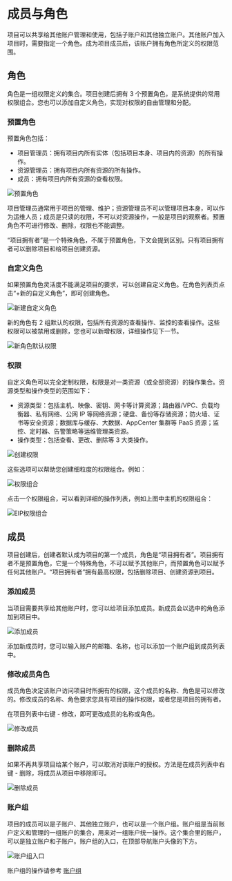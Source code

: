 ---
---

# 成员与角色

项目可以共享给其他账户管理和使用，包括子账户和其他独立账户。其他账户加入项目时，需要指定一个角色。成为项目成员后，该账户拥有角色所定义的权限范围。

## 角色

角色是一组权限定义的集合。项目创建后拥有 3 个预置角色，是系统提供的常用权限组合。您也可以添加自定义角色，实现对权限的自由管理和分配。

### 预置角色

预置角色包括：

* 项目管理员：拥有项目内所有实体（包括项目本身、项目内的资源）的所有操作。
* 资源管理员：拥有项目内所有资源的所有操作。
* 成员：拥有项目内所有资源的查看权限。

![预置角色](_images/default-roles.png)

项目管理员通常用于项目的管理、维护；资源管理员不可以管理项目本身，可以作为运维人员；成员是只读的权限，不可以对资源操作，一般是项目的观察者。预置角色不可进行修改、删除，权限也不能调整。

“项目拥有者”是一个特殊角色，不属于预置角色，下文会提到区别。只有项目拥有者可以删除项目和给项目创建资源。

### 自定义角色

如果预置角色灵活度不能满足项目的要求，可以创建自定义角色。在角色列表页点击“+新的自定义角色”，即可创建角色。

![新建自定义角色](_images/create-role.png)

新的角色有 2 组默认的权限，包括所有资源的查看操作、监控的查看操作。这些权限可以被禁用或删除，您也可以新增权限，详细操作见下一节。

![新角色默认权限](_images/default-auth.png)

### 权限

自定义角色可以完全定制权限，权限是对一类资源（或全部资源）的操作集合。资源类型和操作类型的范围如下：

* 资源类型：包括主机、映像、密钥、网卡等计算资源；路由器/VPC、负载均衡器、私有网络、公网 IP 等网络资源；硬盘、备份等存储资源；防火墙、证书等安全资源；数据库与缓存、大数据、AppCenter 集群等 PaaS 资源；监控、定时器、告警策略等运维管理类资源。
* 操作类型：包括查看、更改、删除等 3 大类操作。

![创建权限](_images/create-auth.png)

这些选项可以帮助您创建细粒度的权限组合。例如：

![权限组合](_images/auth-group.png)

点击一个权限组合，可以看到详细的操作列表，例如上图中主机的权限组合：

![EIP权限组合](_images/eip-auths.png)

## 成员

项目创建后，创建者默认成为项目的第一个成员，角色是“项目拥有者”。项目拥有者不是预置角色，它是一个特殊角色，不可以赋予其他账户，而预置角色可以赋予任何其他账户。“项目拥有者”拥有最高权限，包括删除项目、创建资源到项目。

### 添加成员

当项目需要共享给其他账户时，您可以给项目添加成员。新成员会以选中的角色添加到项目中。

![添加成员](_images/add-members.png)

添加新成员时，您可以输入账户的邮箱、名称，也可以添加一个账户组到成员列表中。

### 修改成员角色

成员角色决定该账户访问项目时所拥有的权限，这个成员的名称、角色是可以修改的。修改成员的名称、角色要求您具有项目的操作权限，或者您是项目的拥有者。

在项目列表中右键 - 修改，即可更改成员的名称或角色。

![修改成员](_images/modify-member.png)

### 删除成员

如果不再共享项目给某个账户，可以取消对该账户的授权。方法是在成员列表中右键 - 删除，将成员从项目中移除即可。

![删除成员](_images/delete-member.png)

### 账户组

项目的成员可以是子账户、其他独立账户，也可以是一个账户组。账户组是当前账户定义和管理的一组账户的集合，用来对一组账户统一操作。这个集合里的账户，可以是独立账户和子账户。账户组的入口，在顶部导航账户头像的下方。

![账户组入口](_images/user-group-entry.png)

账户组的操作请参考 [账户组](../security/resource_group.html#%E7%94%A8%E6%88%B7%E7%BB%84)
